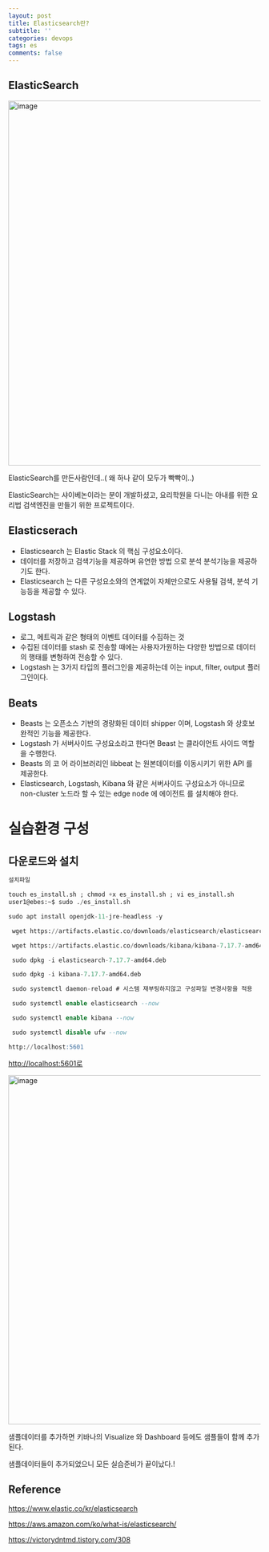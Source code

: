 ```yaml
---
layout: post
title: Elasticsearch란?
subtitle: ''
categories: devops
tags: es
comments: false
---
```


## ElasticSearch

<img width="727" alt="image" src="https://github.com/user-attachments/assets/c2f8dff2-a819-4929-8c7b-3720f7333552">


ElasticSearch를 만든사람인데..( 왜 하나 같이 모두가 빡빡이..)

ElasticSearch는 샤이베논이라는 분이 개발하셨고, 요리학원을 다니는 아내를 위한 요리법 검색엔진을 만들기 위한 프로젝트이다.

## Elasticserach

- Elasticsearch 는 Elastic Stack 의 핵심 구성요소이다.
- 데이터를 저장하고 검색기능을 제공하며 유연한 방법 으로 분석 분석기능을 제공하기도 한다.
- Elasticsearch 는 다른 구성요소와의 연계없이 자체만으로도 사용될 검색, 분석 기능등을 제공할 수 있다.

## Logstash

- 로그, 메트릭과 같은 형태의 이벤트 데이터를 수집하는 것
- 수집된 데이터를 stash 로 전송할 때에는 사용자가원하는 다양한 방법으로 데이터의 행태를 변형하여 전송할 수 있다.
- Logstash 는 3가지 타입의 플러그인을 제공하는데 이는 input, filter, output 플러그인이다.

## Beats

- Beasts 는 오픈소스 기반의 경량화된 데이터 shipper 이며, Logstash 와 상호보완적인 기능을 제공한다.
- Logstash 가 서버사이드 구성요소라고 한다면 Beast 는 클라이언트 사이드 역할을 수행한다.
- Beasts 의 코 어 라이브러리인 libbeat 는 원본데이터를 이동시키기 위한 API 를 제공한다.
- Elasticsearch, Logstash, Kibana 와 같은 서버사이드 구성요소가 아니므로 non-cluster 노드라 할 수 있는 edge node 에 에이전트 를 설치해야 한다.

# 실습환경 구성

## 다운로드와 설치

```sql
설치파일

touch es_install.sh ; chmod +x es_install.sh ; vi es_install.sh
user1@ebes:~$ sudo ./es_install.sh

sudo apt install openjdk-11-jre-headless -y

 wget https://artifacts.elastic.co/downloads/elasticsearch/elasticsearch-7.17.7-amd64.deb

 wget https://artifacts.elastic.co/downloads/kibana/kibana-7.17.7-amd64.deb

 sudo dpkg -i elasticsearch-7.17.7-amd64.deb

 sudo dpkg -i kibana-7.17.7-amd64.deb

 sudo systemctl daemon-reload # 시스템 재부팅하지않고 구성파일 변경사항을 적용

 sudo systemctl enable elasticsearch --now

 sudo systemctl enable kibana --now

 sudo systemctl disable ufw --now

http://localhost:5601
```

[http://localhost:5601로](http://localhost:5601%EB%A1%9C/)

<img width="696" alt="image" src="https://github.com/user-attachments/assets/a5f501b0-4e83-4685-b65c-e156fc448b0e">

샘플데이터를 추가하면 키바나의 Visualize 와 Dashboard 등에도 샘플들이 함께 추가된다.

샘플데이터들이 추가되었으니 모든 실습준비가 끝이났다.!

## Reference

<https://www.elastic.co/kr/elasticsearch>

<https://aws.amazon.com/ko/what-is/elasticsearch/>

<https://victorydntmd.tistory.com/308>